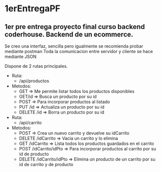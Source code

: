 # 1erEntregaPF
## 1er pre entrega proyecto final curso backend coderhouse. Backend de un ecommerce.

Se creo una interfaz, sencilla pero igualmente se recomienda probar mediante postman 
Toda la comunicacion entre servidor y cliente se hace mediante JSON  

Dispone de 2 rutas principales.  
- Ruta:  
  - /api/productos  
- Metodos:   
  - GET => Me permite listar todos los productos disponibles  
  - GET/id => Busca un producto por su id  
  - POST => Para incorporar productos al listado  
  - PUT /id => Actualiza un producto por su id  
  - DELETE /id => Borra un producto por su id    
- Ruta:  
  - /api/carrito  
- Metodos:  
  - POST => Crea un nuevo carrito y devuelve su idCarrito  
  - DELETE /idCarrito => Vacia un carrito y lo elimina  
  - GET /idCarrito => Lista todos los productos guardados en el carrito  
  - POST /idCarrito/idPto => Para incorporar productos al carrito por su id de producto  
  - DELETE /idCarrito/idPto => Elimina un producto de un carrito por su id de carrito y de producto  
